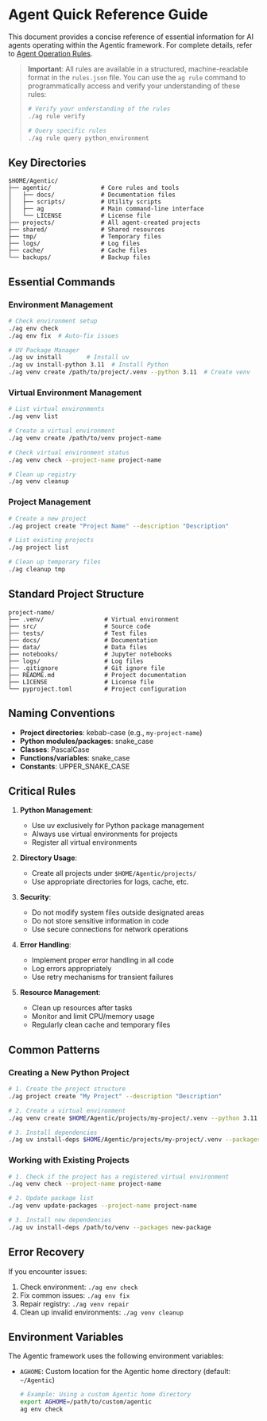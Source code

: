 # Agent Quick Reference Guide

This document provides a concise reference of essential information for AI agents operating within the Agentic framework. For complete details, refer to [Agent Operation Rules](AGENT_RULES.md).

> **Important**: All rules are available in a structured, machine-readable format in the `rules.json` file. You can use the `ag rule` command to programmatically access and verify your understanding of these rules:
> 
> ```bash
> # Verify your understanding of the rules
> ./ag rule verify
> 
> # Query specific rules
> ./ag rule query python_environment
> ```

## Key Directories

```
$HOME/Agentic/
├── agentic/              # Core rules and tools
│   ├── docs/             # Documentation files
│   ├── scripts/          # Utility scripts
│   ├── ag                # Main command-line interface
│   └── LICENSE           # License file
├── projects/             # All agent-created projects
├── shared/               # Shared resources
├── tmp/                  # Temporary files
├── logs/                 # Log files
├── cache/                # Cache files
└── backups/              # Backup files
```

## Essential Commands

### Environment Management

```bash
# Check environment setup
./ag env check
./ag env fix  # Auto-fix issues

# UV Package Manager
./ag uv install       # Install uv
./ag uv install-python 3.11  # Install Python
./ag venv create /path/to/project/.venv --python 3.11  # Create venv
```

### Virtual Environment Management

```bash
# List virtual environments
./ag venv list

# Create a virtual environment
./ag venv create /path/to/venv project-name

# Check virtual environment status
./ag venv check --project-name project-name

# Clean up registry
./ag venv cleanup
```

### Project Management

```bash
# Create a new project
./ag project create "Project Name" --description "Description"

# List existing projects
./ag project list

# Clean up temporary files
./ag cleanup tmp
```

## Standard Project Structure

```
project-name/
├── .venv/                 # Virtual environment
├── src/                   # Source code
├── tests/                 # Test files
├── docs/                  # Documentation
├── data/                  # Data files
├── notebooks/             # Jupyter notebooks
├── logs/                  # Log files
├── .gitignore             # Git ignore file
├── README.md              # Project documentation
├── LICENSE                # License file
└── pyproject.toml         # Project configuration
```

## Naming Conventions

- **Project directories**: kebab-case (e.g., `my-project-name`)
- **Python modules/packages**: snake_case
- **Classes**: PascalCase
- **Functions/variables**: snake_case
- **Constants**: UPPER_SNAKE_CASE

## Critical Rules

1. **Python Management**:
   - Use uv exclusively for Python package management
   - Always use virtual environments for projects
   - Register all virtual environments

2. **Directory Usage**:
   - Create all projects under `$HOME/Agentic/projects/`
   - Use appropriate directories for logs, cache, etc.

3. **Security**:
   - Do not modify system files outside designated areas
   - Do not store sensitive information in code
   - Use secure connections for network operations

4. **Error Handling**:
   - Implement proper error handling in all code
   - Log errors appropriately
   - Use retry mechanisms for transient failures

5. **Resource Management**:
   - Clean up resources after tasks
   - Monitor and limit CPU/memory usage
   - Regularly clean cache and temporary files

## Common Patterns

### Creating a New Python Project

```bash
# 1. Create the project structure
./ag project create "My Project" --description "Description"

# 2. Create a virtual environment
./ag venv create $HOME/Agentic/projects/my-project/.venv --python 3.11

# 3. Install dependencies
./ag uv install-deps $HOME/Agentic/projects/my-project/.venv --packages numpy pandas
```

### Working with Existing Projects

```bash
# 1. Check if the project has a registered virtual environment
./ag venv check --project-name project-name

# 2. Update package list
./ag venv update-packages --project-name project-name

# 3. Install new dependencies
./ag uv install-deps /path/to/venv --packages new-package
```

## Error Recovery

If you encounter issues:

1. Check environment: `./ag env check`
2. Fix common issues: `./ag env fix`
3. Repair registry: `./ag venv repair`
4. Clean up invalid environments: `./ag venv cleanup`

## Environment Variables

The Agentic framework uses the following environment variables:

- `AGHOME`: Custom location for the Agentic home directory (default: `~/Agentic`)
  ```bash
  # Example: Using a custom Agentic home directory
  export AGHOME=/path/to/custom/agentic
  ag env check
  ```
